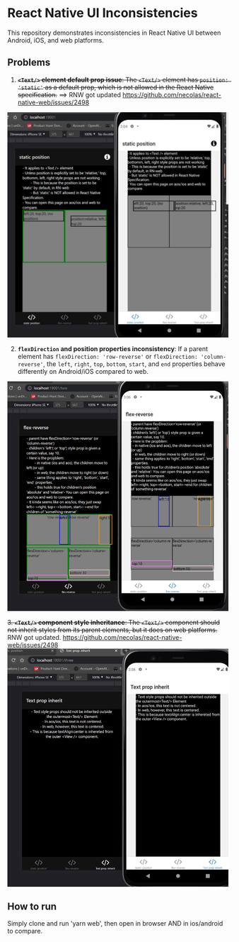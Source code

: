 # React Native UI Inconsistencies
This repository demonstrates inconsistencies in React Native UI between Android, iOS, and web platforms.

## Problems

1. ~~**`<Text/>` element default prop issue**: The `<Text/>` element has `position: 'static'` as a default prop, which is not allowed in the React Native specification.~~ ==> RNW got updated
https://github.com/necolas/react-native-web/issues/2498
<img src="./capturedImages/staticPosition.jpg" alt="Text prop inherit example" width="500">


2. **`flexDirection` and position properties inconsistency**: If a parent element has `flexDirection: 'row-reverse'` or `flexDirection: 'column-reverse'`, the `left`, `right`, `top`, `bottom`, `start`, and `end` properties behave differently on Android/iOS compared to web.
<img src="./capturedImages/flexReverse.jpg" alt="Text prop inherit example" width="500">

~~3. **`<Text/>` component style inheritance**: The `<Text/>` component should not inherit styles from its parent elements, but it does on web platforms.~~ RNW got updated.
https://github.com/necolas/react-native-web/issues/2498
<img src="./capturedImages/textPropInherit.jpg" alt="Text prop inherit example" width="500">

## How to run

Simply clone and run 'yarn web', then open in browser AND in ios/android to compare.
